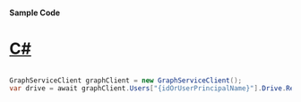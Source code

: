 #### Sample Code
# [C#](#tab/Csharp)

```C#

GraphServiceClient graphClient = new GraphServiceClient();
var drive = await graphClient.Users["{idOrUserPrincipalName}"].Drive.Request().GetAsync();

```